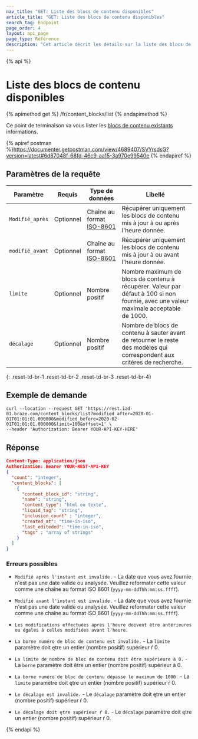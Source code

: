 ```yaml
---
nav_title: "GET: Liste des blocs de contenu disponibles"
article_title: "GET: Liste des blocs de contenu disponibles"
search_tag: Endpoint
page_order: 4
layout: api_page
page_type: Référence
description: "Cet article décrit les détails sur la liste des blocs de contenu disponibles Braze point de terminal."
---
```


{% api %}
# Liste des blocs de contenu disponibles
{% apimethod get %}
/fr/content_blocks/list
{% endapimethod %}

Ce point de terminaison va vous lister les [blocs de contenu existants]({{site.baseurl}}/user_guide/engagement_tools/templates_and_media/content_blocks/) informations.

{% apiref postman %}https://documenter.getpostman.com/view/4689407/SVYrsdsG?version=latest#6d87048f-68fd-46c9-aa15-3a970e99540e {% endapiref %}

## Paramètres de la requête

| Paramètre       | Requis    | Type de données                                                     | Libellé                                                                                                                              |
| --------------- | --------- | ------------------------------------------------------------------- | ------------------------------------------------------------------------------------------------------------------------------------ |
| `Modifié_après` | Optionnel | Chaîne au format [ISO-8601](https://en.wikipedia.org/wiki/ISO_8601) | Récupérer uniquement les blocs de contenu mis à jour à ou après l'heure donnée.                                                      |
| `modifié_avant` | Optionnel | Chaîne au format [ISO-8601](https://en.wikipedia.org/wiki/ISO_8601) | Récupérer uniquement les blocs de contenu mis à jour à ou avant l'heure donnée.                                                      |
| `limite`        | Optionnel | Nombre positif                                                      | Nombre maximum de blocs de contenu à récupérer. Valeur par défaut à 100 si non fournie, avec une valeur maximale acceptable de 1000. |
| `décalage`      | Optionnel | Nombre positif                                                      | Nombre de blocs de contenu à sauter avant de retourner le reste des modèles qui correspondent aux critères de recherche.             |
{: .reset-td-br-1 .reset-td-br-2 .reset-td-br-3  .reset-td-br-4}

## Exemple de demande
```
curl --location --request GET 'https://rest.iad-01.braze.com/content_blocks/list?modified_after=2020-01-01T01:01:01.000000&modified_before=2020-02-01T01:01:01.000000&limit=100&offset=1' \
--header 'Authorization: Bearer YOUR-API-KEY-HERE'
```

## Réponse

```json
Content-Type: application/json
Authorization: Bearer YOUR-REST-API-KEY
{
  "count": "integer",
  "content_blocks": [
    {
      "content_block_id": "string",
      "name": "string",
      "content_type": "html ou texte",
      "liquid_tag": "string",
      "inclusion_count" : "integer",
      "created_at": "time-in-iso",
      "last_editeded": "time-in-iso",
      "tags" : "array of strings"
    }
  ]
}
```

### Erreurs possibles
- `Modifié après l'instant est invalide.` - La date que vous avez fournie n'est pas une date valide ou analysée. Veuillez reformater cette valeur comme une chaîne au format ISO 8601 (`yyyy-mm-ddThh:mm:ss.ffff`).

- `Modifié avant l'instant est invalide.` - La date que vous avez fournie n'est pas une date valide ou analysée. Veuillez reformater cette valeur comme une chaîne au format ISO 8601 (`yyyy-mm-ddThh:mm:ss.ffff`).

- `Les modifications effectuées après l'heure doivent être antérieures ou égales à celles modifiées avant l'heure.`

- `La borne numéro de bloc de contenu est invalide.` - La `limite` paramètre doit ętre un entier (nombre positif) supérieur ŕ 0.

- `La limite de nombre de bloc de contenu doit être supérieure à 0.` - La `borne` paramètre doit être un entier (nombre positif) supérieur à 0.

- `La borne numéro de bloc de contenu dépasse le maximum de 1000.` - La `limite` paramètre doit ętre un entier (nombre positif) supérieur ŕ 0.

- `Le décalage est invalide.` - Le `décalage` paramètre doit ętre un entier (nombre positif) supérieur ŕ 0.

- `Le décalage doit ętre supérieur ŕ 0.` - Le `décalage` paramètre doit ętre un entier (nombre positif) supérieur ŕ 0.

{% endapi %}

